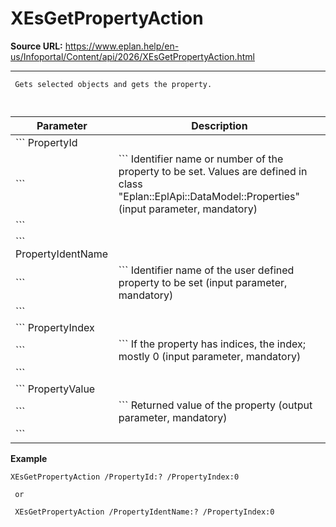 # XEsGetPropertyAction

**Source URL:** https://www.eplan.help/en-us/Infoportal/Content/api/2026/XEsGetPropertyAction.html

---

```
 Gets selected objects and gets the property.
 
```

  

| Parameter | Description |
| --- | --- |
| ``` PropertyId ``` | ``` Identifier name or number of the property to be set. Values are defined in class "Eplan::EplApi::DataModel::Properties" (input parameter, mandatory) ``` |
| ``` PropertyIdentName ``` | ``` Identifier name of the user defined property to be set (input parameter, mandatory) ``` |
| ``` PropertyIndex ``` | ``` If the property has indices, the index; mostly 0 (input parameter, mandatory) ``` |
| ``` PropertyValue ``` | ``` Returned value of the property (output parameter, mandatory) ``` |

**Example**

```
XEsGetPropertyAction /PropertyId:? /PropertyIndex:0 
 or
 XEsGetPropertyAction /PropertyIdentName:? /PropertyIndex:0 
```